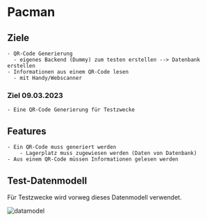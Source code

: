 # Pacman

## Ziele
    - QR-Code Generierung
      - eigenes Backend (Dummy) zum testen erstellen --> Datenbank erstellen
    - Informationen aus einem QR-Code lesen
      - mit Handy/Webscanner
 
### Ziel 09.03.2023
    - Eine QR-Code Generierung für Testzwecke
    

## Features
    - Ein QR-Code muss generiert werden
        - Lagerplatz muss zugewiesen werden (Daten von Datenbank)
    - Aus einem QR-Code müssen Informationen gelesen werden
    
## Test-Datenmodell
Für Testzwecke wird vorweg dieses Datenmodell verwendet.

![datamodel](https://github.com/denisepostl/pacman/blob/main/Test_Datenmodell.png)
